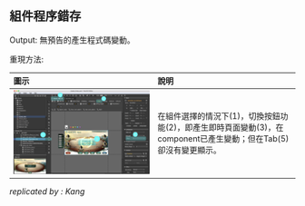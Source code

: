 ## 組件程序錯存

Output: 無預告的產生程式碼變動。

重現方法:

| 圖示 | 說明 |
| :--- | :--- |
| ![](/assets/bug01.jpg) | 在組件選擇的情況下\(1\)，切換按鈕功能\(2\)，即產生即時頁面變動\(3\)，在component已產生變動；但在Tab\(5\)卻沒有變更顯示。 |



_replicated by : Kang_

